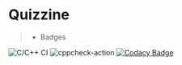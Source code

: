 # Quizzine

> - Badges

![C/C++ CI](https://github.com/STEPin105183/Quizzine/workflows/C/C++%20CI/badge.svg?branch=main) ![cppcheck-action](https://github.com/STEPin105183/Quizzine/workflows/cppcheck-action/badge.svg?branch=main) [![Codacy Badge](https://app.codacy.com/project/badge/Grade/45f953e439734b64a096964b88ee4cc5)](https://www.codacy.com/gh/STEPin105183/Quizzine/dashboard?utm_source=github.com&amp;utm_medium=referral&amp;utm_content=STEPin105183/Quizzine&amp;utm_campaign=Badge_Grade)
